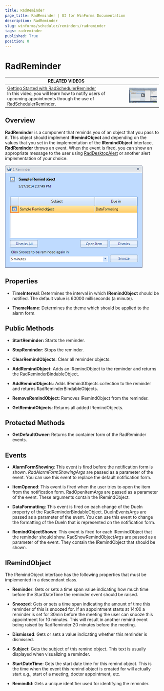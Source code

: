 ```yaml
---
title: RadReminder
page_title: RadReminder | UI for WinForms Documentation
description: RadReminder
slug: winforms/scheduler/reminders/radreminder
tags: radreminder
published: True
position: 0
---
```


# RadReminder


| RELATED VIDEOS |  |
| ------ | ------ |
|[Getting Started with RadSchedulerReminder](http://tv.telerik.com/watch/winforms/getting-started-with-radschedulerreminder)<br>In this video, you will learn how to notify users of upcoming appointments through the use of RadSchedulerReminder.|![scheduler-reminders-radreminder 002](images/scheduler-reminders-radreminder002.png)|

## Overview

__RadReminder__ is a component that reminds you of an object that you pass to it. This object should implement __IRemindObject__ and depending on the values that you set in the implementation of the __IRemindObject__ interface, __RadReminder__ throws an event. When the event is fired, you can show an appropriate message to the user using [RadDesktopAlert](http://www.telerik.com/help/winforms/alert_overview.html) or another alert implementation of your choice.

![scheduler-reminders-radreminder 001](images/scheduler-reminders-radreminder001.png)

## Properties

* __TimeInterval__: Determines the interval in which __IRemindObject__ should be notified. The default value is 60000 milliseconds (a minute).
            

* __ThemeName__: Determines the theme which should be applied to the alarm form.
            

## Public Methods

* __StartReminder:__ Starts the reminder.
            

* __StopReminder__: Stops the reminder.
            

* __ClearRemindObjects__: Clear all reminder objects.
            

* __AddRemindObject__: Adds an IRemindObject to the reminder and returns the RadReminderBindableObject.
            

* __AddRemindObjects__: Adds IRemindObjects collection to the reminder and returns RadReminderBindableObjects.
            

* __RemoveRemindObject__: Removes IRemindObject from the reminder.
            

* __GetRemindObjects__: Returns all added IRemindObjects.
            

## Protected Methods


* __GetDefaultOwner__: Returns the container form of the RadReminder events.
            

## Events


* __AlarmFormShowing__: This event is fired before the notification form is shown. *RadAlarmFormShowingArgs* are passed as a parameter of the event. You can use this event to replace the default notification form.
            
* __ItemOpened__: This event is fired when the user tries to open the item from the notification form. RadOpenItemArgs are passed as a parameter of the event. These arguments contain the IRemindObject.

* __DataFormatting__: This event is fired on each change of the DueIn property of the RadReminderBindableObject. DueInEventsArgs are passed as a parameter of the event. You can use this event to change the formatting of the DueIn that is represented on the notification form.

* __RemindObjectShown__: This event is fired for each IRemindObject that the reminder should show. RadShowRemindObjectArgs are passed as a parameter of the event. They contain the IRemindObject that should be shown.

## IRemindObject

The IRemindObject interface has the following properties that must be implemented in a descendant class.

* __Reminder__: Gets or sets a time span value indicating how much time before the StartDateTime the reminder event should be raised.
          

* __Snoozed__: Gets or sets a time span indicating the amount of time this reminder of this is snoozed for. If an appointment starts at 14:00 a reminder is set for 30min before the meeting the user can snooze this appointment for 10 minutes. This will result in another remind event being raised by RadReminder 20 minutes before the meeting.
          

* __Dismissed__: Gets or sets a value indicating whether this reminder is dismissed.
          

* __Subject__: Gets the subject of this remind object. This text is usually displayed when visualizing a reminder.
          

* __StartDateTime__: Gets the start date time for this remind object. This is the time when the event this remind object is created for will actually start e.g., start of a meeting, doctor appointment, etc.
          

* __RemindId__: Gets a unique identifier used for identifying the reminder.

